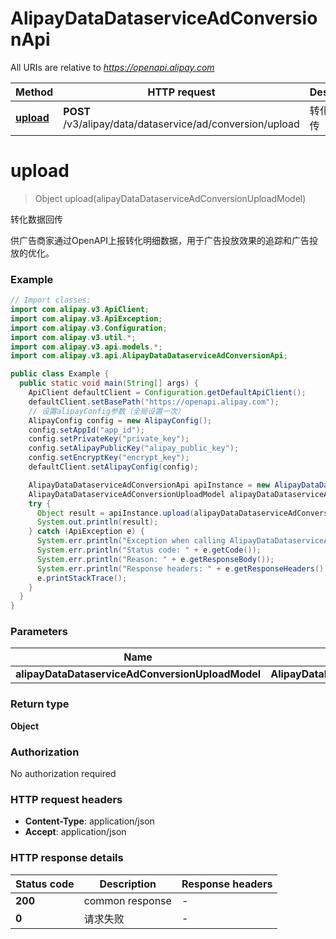 # AlipayDataDataserviceAdConversionApi

All URIs are relative to *https://openapi.alipay.com*

| Method | HTTP request | Description |
|------------- | ------------- | -------------|
| [**upload**](AlipayDataDataserviceAdConversionApi.md#upload) | **POST** /v3/alipay/data/dataservice/ad/conversion/upload | 转化数据回传 |


<a name="upload"></a>
# **upload**
> Object upload(alipayDataDataserviceAdConversionUploadModel)

转化数据回传

供广告商家通过OpenAPI上报转化明细数据，用于广告投放效果的追踪和广告投放的优化。

### Example
```java
// Import classes:
import com.alipay.v3.ApiClient;
import com.alipay.v3.ApiException;
import com.alipay.v3.Configuration;
import com.alipay.v3.util.*;
import com.alipay.v3.api.models.*;
import com.alipay.v3.api.AlipayDataDataserviceAdConversionApi;

public class Example {
  public static void main(String[] args) {
    ApiClient defaultClient = Configuration.getDefaultApiClient();
    defaultClient.setBasePath("https://openapi.alipay.com");
    // 设置alipayConfig参数（全局设置一次）
    AlipayConfig config = new AlipayConfig();
    config.setAppId("app_id");
    config.setPrivateKey("private_key");
    config.setAlipayPublicKey("alipay_public_key");
    config.setEncryptKey("encrypt_key");
    defaultClient.setAlipayConfig(config);

    AlipayDataDataserviceAdConversionApi apiInstance = new AlipayDataDataserviceAdConversionApi(defaultClient);
    AlipayDataDataserviceAdConversionUploadModel alipayDataDataserviceAdConversionUploadModel = new AlipayDataDataserviceAdConversionUploadModel(); // AlipayDataDataserviceAdConversionUploadModel | 
    try {
      Object result = apiInstance.upload(alipayDataDataserviceAdConversionUploadModel);
      System.out.println(result);
    } catch (ApiException e) {
      System.err.println("Exception when calling AlipayDataDataserviceAdConversionApi#upload");
      System.err.println("Status code: " + e.getCode());
      System.err.println("Reason: " + e.getResponseBody());
      System.err.println("Response headers: " + e.getResponseHeaders());
      e.printStackTrace();
    }
  }
}
```

### Parameters

| Name | Type | Description  | Notes |
|------------- | ------------- | ------------- | -------------|
| **alipayDataDataserviceAdConversionUploadModel** | **AlipayDataDataserviceAdConversionUploadModel**|  | [optional] |

### Return type

**Object**

### Authorization

No authorization required

### HTTP request headers

 - **Content-Type**: application/json
 - **Accept**: application/json

### HTTP response details
| Status code | Description | Response headers |
|-------------|-------------|------------------|
| **200** | common response |  -  |
| **0** | 请求失败 |  -  |

